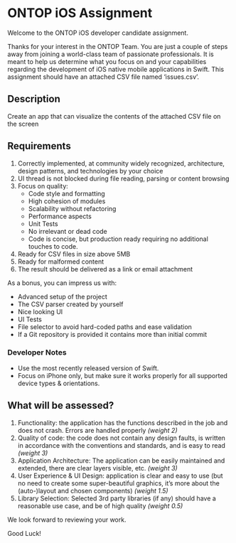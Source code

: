 # ONTOP iOS Assignment

Welcome to the ONTOP iOS developer candidate assignment.

Thanks for your interest in the ONTOP Team. You are just a couple of steps away from joining a world-class team of passionate professionals.
It is meant to help us determine what you focus on and your capabilities regarding the development of iOS native mobile applications in Swift.
This assignment should have an attached CSV file named ‘issues.csv’.

## Description
Create an app that can visualize the contents of the attached CSV file on the screen

## Requirements
1. Correctly implemented, at community widely recognized, architecture, design patterns, and technologies by your choice
2. UI thread is not blocked during file reading, parsing or content browsing
3. Focus on quality:
    * Code style and formatting
    * High cohesion of modules
    * Scalability without refactoring
    * Performance aspects
    * Unit Tests
    * No irrelevant or dead code
    * Code is concise, but production ready requiring no additional touches to code.
4. Ready for CSV files in size above 5MB
5. Ready for malformed content
6. The result should be delivered as a link or email attachment 

As a bonus, you can impress us with:
* Advanced setup of the project
* The CSV parser created by yourself
* Nice looking UI
* UI Tests
* File selector to avoid hard-coded paths and ease validation
* If a Git repository is provided it contains more than initial commit

### Developer Notes
* Use the most recently released version of Swift.
* Focus on iPhone only, but make sure it works properly for all supported device types & orientations.

## What will be assessed?
1. Functionality: the application has the functions described in the job and does not crash. Errors are handled properly *(weight 2)*
2. Quality of code: the code does not contain any design faults, is written in accordance with the conventions and standards, and is easy to read *(weight 3)*
3. Application Architecture: The application can be easily maintained and extended, there are clear layers visible, etc. *(weight 3)*
4. User Experience & UI Design: application is clear and easy to use (but no need to create some super-beautiful graphics, it’s more about the (auto-)layout and chosen components) *(weight 1.5)*
5. Library Selection: Selected 3rd party libraries (if any) should have a reasonable use case, and be of high quality *(weight 0.5)*

We look forward to reviewing your work. 

Good Luck!